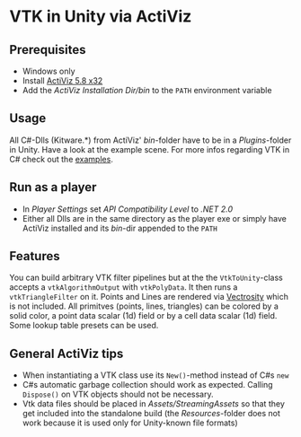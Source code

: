 # VTK in Unity via ActiViz

## Prerequisites

- Windows only
- Install [ActiViz 5.8 x32][1]
- Add the *ActiViz Installation Dir/bin* to the `PATH` environment variable

## Usage

All C#-Dlls (Kitware.\*) from ActiViz' *bin*-folder have to be in a *Plugins*-folder in Unity. Have a look at the example scene. For more infos regarding VTK in C# check out the [examples][2].

## Run as a player

- In *Player Settings* set *API Compatibility Level* to *.NET 2.0*
- Either all Dlls are in the same directory as the player exe or simply have ActiViz installed and its *bin*-dir appended to the `PATH`

## Features

You can build arbitrary VTK filter pipelines but at the the `VtkToUnity`-class accepts a `vtkAlgorithmOutput` with `vtkPolyData`. It then runs a `vtkTriangleFilter` on it. Points and Lines are rendered via [Vectrosity][3] which is not included. All primitves (points, lines, triangles) can be colored by a solid color, a point data scalar (1d) field or by a cell data scalar (1d) field. Some lookup table presets can be used.

## General ActiViz tips

- When instantiating a VTK class use its `New()`-method instead of C#s `new`
- C#s automatic garbage collection should work as expected. Calling `Dispose()` on VTK objects should not be necessary.
- Vtk data files should be placed in *Assets/StreamingAssets* so that they get included into the standalone build (the *Resources*-folder does not work because it is used only for Unity-known file formats)

[1]:	http://www.kitware.com/KWLD/download/download.php?cid=anonymous&fid=67&pid=17
[2]:	http://www.vtk.org/Wiki/VTK/Examples/CSharp
[3]:	http://starscenesoftware.com/vectrosity.html
